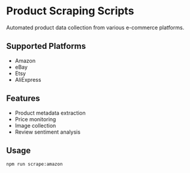 # Product Scraping Scripts

Automated product data collection from various e-commerce platforms.

## Supported Platforms
- Amazon
- eBay
- Etsy
- AliExpress

## Features
- Product metadata extraction
- Price monitoring
- Image collection
- Review sentiment analysis

## Usage
```bash
npm run scrape:amazon
```